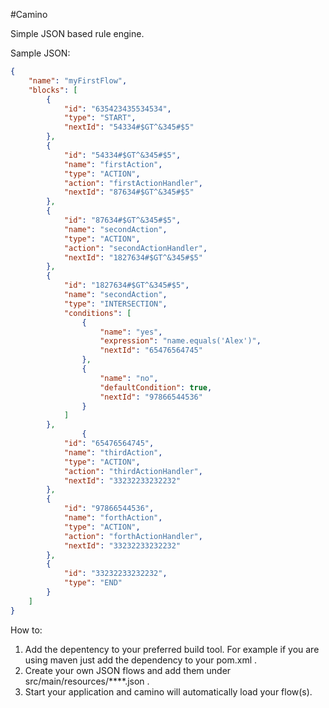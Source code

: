 #Camino

Simple JSON based rule engine.

Sample JSON:
```json
{
	"name": "myFirstFlow",
	"blocks": [
		{
			"id": "635423435534534",
			"type": "START",
			"nextId": "54334#$GT^&345#$5"
		},
		{
			"id": "54334#$GT^&345#$5",
			"name": "firstAction",
			"type": "ACTION",
			"action": "firstActionHandler",
			"nextId": "87634#$GT^&345#$5"
		},
		{
			"id": "87634#$GT^&345#$5",
			"name": "secondAction",
			"type": "ACTION",
			"action": "secondActionHandler",
			"nextId": "1827634#$GT^&345#$5"
		},
		{
			"id": "1827634#$GT^&345#$5",
			"name": "secondAction",
			"type": "INTERSECTION",
			"conditions": [
				{
					"name": "yes",
					"expression": "name.equals('Alex')",
					"nextId": "65476564745"
				},
				{
					"name": "no",
					"defaultCondition": true,
					"nextId": "97866544536"
				}
			]
		},
				{
			"id": "65476564745",
			"name": "thirdAction",
			"type": "ACTION",
			"action": "thirdActionHandler",
			"nextId": "33232233232232"
		},
		{
			"id": "97866544536",
			"name": "forthAction",
			"type": "ACTION",
			"action": "forthActionHandler",
			"nextId": "33232233232232"
		},
		{
			"id": "33232233232232",
			"type": "END"
		}
	]
}
```

How to:
1. Add the depentency to your preferred build tool.
   For example if you are using maven just add the dependency to your pom.xml .
2. Create your own JSON flows and add them under src/main/resources/****.json .
3. Start your application and camino will automatically load your flow(s).
